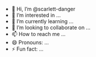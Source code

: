 - 👋 Hi, I’m @scarlett-danger
- 👀 I’m interested in ...
- 🌱 I’m currently learning ...
- 💞️ I’m looking to collaborate on ...
- 📫 How to reach me ...
- 😄 Pronouns: ...
- ⚡ Fun fact: ...

<!---
scarlett-danger/scarlett-danger is a ✨ special ✨ repository because its `README.md` (this file) appears on your GitHub profile.
You can click the Preview link to take a look at your changes.
--->
